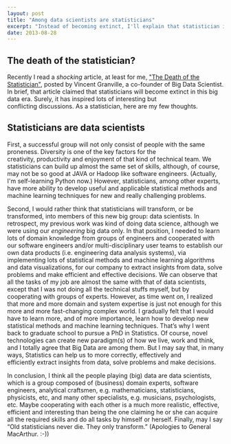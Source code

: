 ```yaml
---
layout: post
title: "Among data scientists are statisticians"
excerpt: "Instead of becoming extinct, I'll explain that statistician is one of team members among data scientists."
date: 2013-08-28
---
```


## The death of the statistician?

Recently I read a *shocking* article, at least for me, ["The Death of the Statistician"](http://www.analyticbridge.com/profiles/blogs/the-death-of-the-statistician), posted by Vincent Granville, a co-founder of Big Data Scientist. In brief, that article claimed that statisticians will become extinct in this big data era. Surely, it has inspired lots of interesting but conflicting discussions. As a statistician, here are my few thoughts.

## Statisticians are data scientists

First, a successful group will not only consist of people with the same proneness. Diversity is one of the key factors for the creativity, productivity and enjoyment of that kind of technical team. We statisticians can build up almost the same set of skills, although, of course, may not be so good at JAVA or Hadoop like software engineers. (Actually, I'm self-learning Python now.) However, statisticians, among other experts, have more ability to develop useful and applicable statistical methods and machine learning techniques for new and really challenging problems.

Second, I would rather think that statisticians will transform, or be transformed, into members of this new big group: data scientists. In retrospect, my previous work was kind of doing data science, although we were using our *engineering* big data only. In that position, I needed to learn lots of domain knowledge from groups of engineers and cooperated with our software engineers and/or multi-disciplinary user teams to establish our own data products (i.e. engineering data analysis systems), via implementing lots of statistical methods and machine learning algorithms and data visualizations, for our company to extract insights from data, solve problems and make efficient and effective decisions. We can observe that all the tasks of my job are almost the same with that of data scientists, except that I was not doing all the technical stuffs myself, but by cooperating with groups of experts. However, as time went on, I realized that more and more domain and system expertise is just not enough for this more and more fast-changing complex world. I gradually felt that I would have to learn more, and of more importance, learn how to develop new statistical methods and machine learning techniques. That’s why I went back to graduate school to pursue a PhD in Statistics. Of course, novel technologies can create new paradigm(s) of how we live, work and think, and I totally agree that Big Data are among them. But I may say that, in many ways, Statistics can help us to more correctly, effectively and efficiently extract insights from data, solve problems and make decisions.

In conclusion, I think all the people playing (big) data are data scientists, which is a group composed of (business) domain experts, software engineers, analytical craftsmen, e.g. mathematicians, statisticians, physicists, etc, and many other specialists, e.g. musicians, psychologists, etc. Maybe cooperating with each other is a much more realistic, effective, efficient and interesting than being the one claiming he or she can acquire all the required skills and do all tasks by himself or herself. Finally, may I say “Old statisticians never die. They only transform.” (Apologies to General MacArthur. :-))
